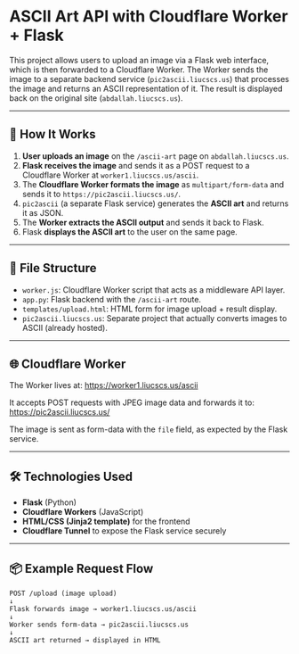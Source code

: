 # ASCII Art API with Cloudflare Worker + Flask

This project allows users to upload an image via a Flask web interface, which is then forwarded to a Cloudflare Worker. The Worker sends the image to a separate backend service (`pic2ascii.liucscs.us`) that processes the image and returns an ASCII representation of it. The result is displayed back on the original site (`abdallah.liucscs.us`).

---

## 🔧 How It Works

1. **User uploads an image** on the `/ascii-art` page on `abdallah.liucscs.us`.
2. **Flask receives the image** and sends it as a POST request to a Cloudflare Worker at `worker1.liucscs.us/ascii`.
3. The **Cloudflare Worker formats the image** as `multipart/form-data` and sends it to `https://pic2ascii.liucscs.us/`.
4. `pic2ascii` (a separate Flask service) generates the **ASCII art** and returns it as JSON.
5. The **Worker extracts the ASCII output** and sends it back to Flask.
6. Flask **displays the ASCII art** to the user on the same page.

---

## 📁 File Structure

- `worker.js`: Cloudflare Worker script that acts as a middleware API layer.
- `app.py`: Flask backend with the `/ascii-art` route.
- `templates/upload.html`: HTML form for image upload + result display.
- `pic2ascii.liucscs.us`: Separate project that actually converts images to ASCII (already hosted).

---

## 🌐 Cloudflare Worker

The Worker lives at:
https://worker1.liucscs.us/ascii


It accepts POST requests with JPEG image data and forwards it to:
https://pic2ascii.liucscs.us/


The image is sent as form-data with the `file` field, as expected by the Flask service.

---

## 🛠️ Technologies Used

- **Flask** (Python)
- **Cloudflare Workers** (JavaScript)
- **HTML/CSS (Jinja2 template)** for the frontend
- **Cloudflare Tunnel** to expose the Flask service securely

---

## 📦 Example Request Flow

```http
POST /upload (image upload)
↓
Flask forwards image → worker1.liucscs.us/ascii
↓
Worker sends form-data → pic2ascii.liucscs.us
↓
ASCII art returned → displayed in HTML

